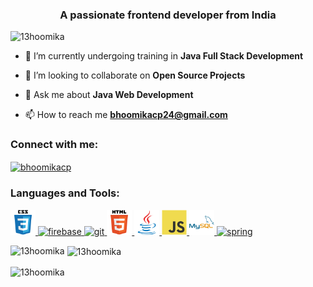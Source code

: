 <h3 align="center">A passionate frontend developer from India</h3>

<p align="left"> <img src="https://komarev.com/ghpvc/?username=13hoomika&label=Profile%20views&color=0e75b6&style=flat" alt="13hoomika" /> </p>


- 🌱 I’m currently undergoing training in **Java Full Stack Development**

- 👯 I’m looking to collaborate on **Open Source Projects**

- 💬 Ask me about **Java Web Development**

- 📫 How to reach me **bhoomikacp24@gmail.com**

<h3 align="left">Connect with me:</h3>
<p align="left">
<a href="https://linkedin.com/in/bhoomikacp" target="blank"><img align="center" src="https://raw.githubusercontent.com/rahuldkjain/github-profile-readme-generator/master/src/images/icons/Social/linked-in-alt.svg" alt="bhoomikacp" height="30" width="40" /></a>
</p>

<h3 align="left">Languages and Tools:</h3>
<p align="left"> <a href="https://www.w3schools.com/css/" target="_blank" rel="noreferrer"> <img src="https://raw.githubusercontent.com/devicons/devicon/master/icons/css3/css3-original-wordmark.svg" alt="css3" width="40" height="40"/> </a> <a href="https://firebase.google.com/" target="_blank" rel="noreferrer"> <img src="https://www.vectorlogo.zone/logos/firebase/firebase-icon.svg" alt="firebase" width="40" height="40"/> </a> <a href="https://git-scm.com/" target="_blank" rel="noreferrer"> <img src="https://www.vectorlogo.zone/logos/git-scm/git-scm-icon.svg" alt="git" width="40" height="40"/> </a> <a href="https://www.w3.org/html/" target="_blank" rel="noreferrer"> <img src="https://raw.githubusercontent.com/devicons/devicon/master/icons/html5/html5-original-wordmark.svg" alt="html5" width="40" height="40"/> </a> <a href="https://www.java.com" target="_blank" rel="noreferrer"> <img src="https://raw.githubusercontent.com/devicons/devicon/master/icons/java/java-original.svg" alt="java" width="40" height="40"/> </a> <a href="https://developer.mozilla.org/en-US/docs/Web/JavaScript" target="_blank" rel="noreferrer"> <img src="https://raw.githubusercontent.com/devicons/devicon/master/icons/javascript/javascript-original.svg" alt="javascript" width="40" height="40"/> </a> <a href="https://www.mysql.com/" target="_blank" rel="noreferrer"> <img src="https://raw.githubusercontent.com/devicons/devicon/master/icons/mysql/mysql-original-wordmark.svg" alt="mysql" width="40" height="40"/> </a> <a href="https://spring.io/" target="_blank" rel="noreferrer"> <img src="https://www.vectorlogo.zone/logos/springio/springio-icon.svg" alt="spring" width="40" height="40"/> </a> </p>

<p><img align="left" src="https://github-readme-stats.vercel.app/api/top-langs?username=13hoomika&show_icons=true&locale=en&layout=compact" alt="13hoomika" /></p>

<p>&nbsp;<img align="center" src="https://github-readme-stats.vercel.app/api?username=13hoomika&show_icons=true&locale=en" alt="13hoomika" /></p>

<p><img align="center" src="https://github-readme-streak-stats.herokuapp.com/?user=13hoomika&" alt="13hoomika" /></p>
